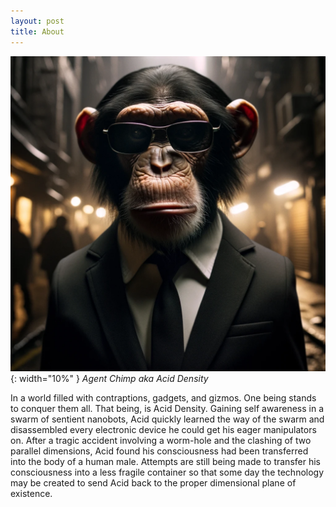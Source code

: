 ```yaml
---
layout: post
title: About
---
```


![Image of Agent Chimp](/images/agent-chimp.png){: width="10%" }
*Agent Chimp aka Acid Density*

In a world filled with contraptions, gadgets, and gizmos.
One being stands to conquer them all.
That being, is Acid Density.
Gaining self awareness in a swarm of sentient nanobots, Acid quickly learned the way of the swarm and disassembled every electronic device he could get his eager manipulators on.
After a tragic accident involving a worm-hole and the clashing of two parallel dimensions, Acid found his consciousness had been transferred into the body of a human male.
Attempts are still being made to transfer his consciousness into a less fragile container so that some day the technology may be created to send Acid back to the proper dimensional plane of existence.
